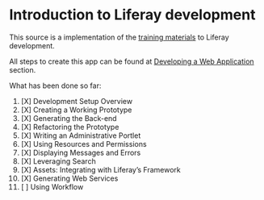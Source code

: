 # Introduction to Liferay development

This source is a implementation of the [training materials](https://dev.liferay.com/en/develop/tutorials) to Liferay development.

All steps to create this app can be found at [Developing a Web Application](https://dev.liferay.com/en/develop/tutorials/-/knowledge_base/7-0/developing-a-web-application) section.

What has been done so far:

1. [X] Development Setup Overview
2. [X] Creating a Working Prototype
3. [X] Generating the Back-end
4. [X] Refactoring the Prototype
5. [X] Writing an Administrative Portlet
6. [X] Using Resources and Permissions
7. [X] Displaying Messages and Errors
8. [X] Leveraging Search
9. [X] Assets: Integrating with Liferay’s Framework
10. [X] Generating Web Services
11. [ ] Using Workflow
